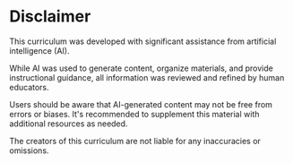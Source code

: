 # Disclaimer

This curriculum was developed with significant assistance from artificial intelligence (AI).

While AI was used to generate content, organize materials, and provide instructional guidance,
all information was reviewed and refined by human educators.

Users should be aware that AI-generated content may not be free from errors or biases. It's recommended to supplement this material with additional resources as needed.

The creators of this curriculum are not liable for any inaccuracies or omissions.
